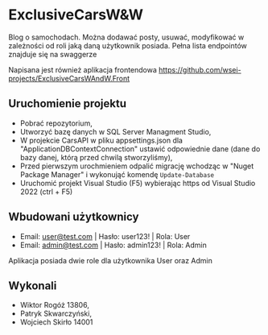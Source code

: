 # ExclusiveCarsW&W
Blog o samochodach. Można dodawać posty, usuwać, modyfikować w zależności od roli jaką daną użytkownik posiada. Pełna lista endpointów znajduje się na swaggerze

Napisana jest również aplikacja frontendowa https://github.com/wsei-projects/ExclusiveCarsWAndW.Front

## Uruchomienie projektu
- Pobrać repozytorium,
- Utworzyć bazę danych w SQL Server Managment Studio,
- W projekcie CarsAPI w pliku appsettings.json dla "ApplicationDBContextConnection" ustawić odpowiednie dane (dane do bazy danej, którą przed chwilą stworzyliśmy),
- Przed pierwszym urochmieniem odpalić migrację wchodząc w "Nuget Package Manager" i wykonująć komendę ```Update-Database```
- Uruchomić projekt Visual Studio (F5) wybierając https od Visual Studio 2022 (ctrl + F5)

## Wbudowani użytkownicy
- Email: user@test.com | Hasło: user123! | Rola: User
- Email: admin@test.com | Hasło: admin123! | Rola: Admin

Aplikacja posiada dwie role dla użytkownika User oraz Admin

## Wykonali
- Wiktor Rogóż 13806, 
- Patryk Skwarczyński,
- Wojciech Skirło 14001

